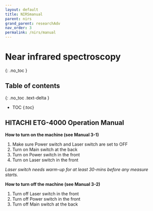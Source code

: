 ```yaml
---
layout: default
title: NIRSmanual
parent: nirs
grand_parent: researchAdv
nav_order: 3
permalink: /nirs/manual
---
```


# Near infrared spectroscopy
{: .no_toc }

## Table of contents
{: .no_toc .text-delta }

* TOC
{:toc}


## HITACHI ETG-4000 Operation Manual 

**How to turn on the machine (see Manual 3-1)**
1. Make sure Power switch and Laser switch are set to OFF 
2. Turn on Main switch at the back 
3. Turn on Power switch in the front 
4. Turn on Laser switch in the front 

 

*Laser switch needs warm-up for at least 30-mins before any measure starts.*

 
**How to turn off the machine (see Manual 3-2)** 
1. Turn off Laser switch in the front 
2. Turn off Power switch in the front 
3. Turn off Main switch at the back


